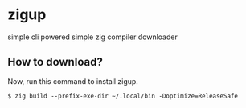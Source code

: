 # zigup
simple cli powered simple zig compiler downloader

## How to download?
Now, run this command to install zigup.
```console
$ zig build --prefix-exe-dir ~/.local/bin -Doptimize=ReleaseSafe
```
